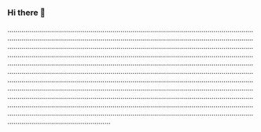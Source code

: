 ### Hi there 👋

........................................................................................................................................................................................................................................................................................................................................................................................................................................................................................................................................................................................................................................................................................................................................................................................................................................................................................................................................................................................................................................................................................................................................................................................................................................................................................................................................................................................................................................................................
